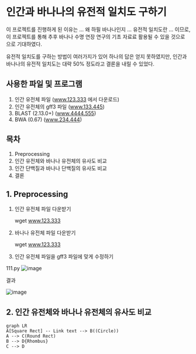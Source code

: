 ﻿# 인간과 바나나의 유전적 일치도 구하기

이 프로젝트를 진행하게 된 이유는 ...
왜 하필 바나나인지 ...
유전적 일치도란 ...
이므로, 이 프로젝트를 통해 추후 바나나 수명 연장 연구의 기초 자료료 활용될 수 있을 것으로 으로 기대하였다.

유전적 일치도를 구하는 방법이 여러가지가 있어 하나의 답은 얻지 못하였지만,
인간과 바나나의 유전적 일치도는 대략 50% 정도라고 결론을 내릴 수 있었다.

## 사용한 파일 및 프로그램

1. 인간 유전체 파일 (www.123.333 에서 다운로드)
2. 인간 유전체의 gff3 파일 (www.133.445)
3. BLAST (2.13.0+) (www.4444.555)
4. BWA (0.67) (www.234.444)


## 목차

1. Preprocessing
2. 인간 유전체와 바나나 유전체의 유사도 비교
3. 인간 단백질과 바나나 단백질의 유사도 비교
4. 결론

## 1. Preprocessing

1) 인간 유전체 파일 다운받기

    wget www.123.333

2) 바나나 유전체 파일 다운받기

    wget www.123.333
    
3) 인간 유전체 파일을 gff3 파일에 맞게 수정하기

   
111.py
![image](https://github.com/ehojune/2024Winter_Genomelab_intern/assets/48094348/de9ba637-05ed-4b4c-9406-2a2b85846c48)

결과

![image](https://github.com/ehojune/2024Winter_Genomelab_intern/assets/48094348/77617137-1d20-4be2-a549-3d2f6c928bef)


 
 ## 2. 인간 유전체와 바나나 유전체의 유사도 비교



```mermaid
graph LR
A[Square Rect] -- Link text --> B((Circle))
A --> C(Round Rect)
B --> D{Rhombus}
C --> D
```
